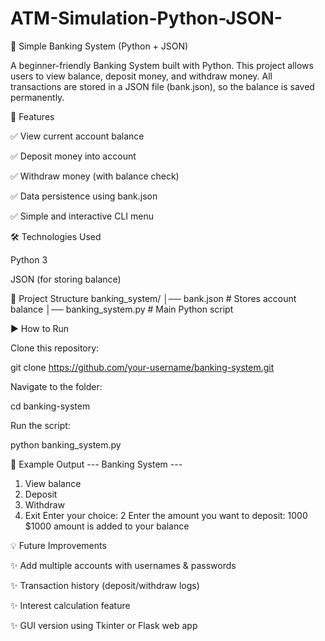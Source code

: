 # ATM-Simulation-Python-JSON-

🏦 Simple Banking System (Python + JSON)

A beginner-friendly Banking System built with Python.
This project allows users to view balance, deposit money, and withdraw money.
All transactions are stored in a JSON file (bank.json), so the balance is saved permanently.

🚀 Features

✅ View current account balance

✅ Deposit money into account

✅ Withdraw money (with balance check)

✅ Data persistence using bank.json

✅ Simple and interactive CLI menu

🛠️ Technologies Used

Python 3

JSON (for storing balance)

📂 Project Structure
banking_system/
│── bank.json          # Stores account balance
│── banking_system.py  # Main Python script

▶️ How to Run

Clone this repository:

git clone https://github.com/your-username/banking-system.git


Navigate to the folder:

cd banking-system


Run the script:

python banking_system.py

📸 Example Output
--- Banking System ---
1. View balance
2. Deposit
3. Withdraw
4. Exit
Enter your choice: 2
Enter the amount you want to deposit: 1000
$1000 amount is added to your balance

💡 Future Improvements

✨ Add multiple accounts with usernames & passwords

✨ Transaction history (deposit/withdraw logs)

✨ Interest calculation feature

✨ GUI version using Tkinter or Flask web app

